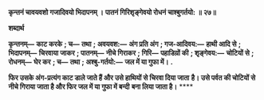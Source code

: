 **कृन्तनं चावयवशो गजादिवयो भिदापनम् ।** **पातनं गिरिशृङ्गेवयो रोधनं चाश्बुगर्तयो: ॥ २७॥** 

**शब्दार्थ** 

**कृन्तनम्—** **काट करके** **; च—** **तथा** **; अवयवश:—** **अंग प्रति अंग** **; गज-आदिवय:—** **हाथी आदि से** **; भिदापनम्—** **चिरवाया जाकर** **; पातनम्—** **नीचे गिराकर** **; गिरि—** **पहाडिय़ों की** **; शृङ्गेवय:—** **चोटियों से** **; रोधनम्—** **घेर कर** **; च—** **तथा** **; अश्बु-गर्तयो:—** **जल में या गुफा में।** **.** 

**फिर उसके अंग-प्रत्यंग काट डाले जाते हैं और उसे हाथियों से चिरवा दिया जाता** **है। उसे पर्वत की चोटियों से नीचे गिराया जाता है और फिर जल में या गुफा में बन्दी** **बना लिया जाता है।** **** 